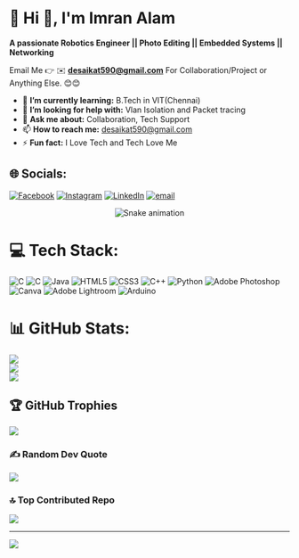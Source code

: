 # 💫 Hi 👋, I'm Imran Alam
**A passionate Robotics Engineer || Photo Editing || Embedded Systems || Networking**

Email Me 👉 ✉️ **desaikat590@gmail.com** For Collaboration/Project or Anything Else. 😊😊

- 🌱 **I’m currently learning:** B.Tech in VIT(Chennai)
- 🤔 **I’m looking for help with:** Vlan Isolation and Packet tracing
- 💬 **Ask me about:** Collaboration, Tech Support
- 📫 **How to reach me:** desaikat590@gmail.com
- ⚡ **Fun fact:** I Love Tech and Tech Love Me

## 🌐 Socials:
[![Facebook](https://img.shields.io/badge/Facebook-%231877F2.svg?logo=Facebook&logoColor=white)](https://facebook.com/saikat.de.428700) [![Instagram](https://img.shields.io/badge/Instagram-%23E4405F.svg?logo=Instagram&logoColor=white)](https://instagram.com/your_saikat_07) [![LinkedIn](https://img.shields.io/badge/LinkedIn-%230077B5.svg?logo=linkedin&logoColor=white)](https://linkedin.com/in/saikatkrde) [![email](https://img.shields.io/badge/Email-D14836?logo=gmail&logoColor=white)](mailto:desaikat590@gmail.com) 
<!-- Snake Game Repo View -->

<div align="center">
  <img src="https://profile-readme-generator.com/assets/snake.svg" alt="Snake animation" />
</div>

# 💻 Tech Stack:
![C](https://img.shields.io/badge/c-%2300599C.svg?style=plastic&logo=c&logoColor=white) ![C](https://img.shields.io/badge/c-%2300599C.svg?style=plastic&logo=c&logoColor=white) ![Java](https://img.shields.io/badge/java-%23ED8B00.svg?style=plastic&logo=openjdk&logoColor=white) ![HTML5](https://img.shields.io/badge/html5-%23E34F26.svg?style=plastic&logo=html5&logoColor=white) ![CSS3](https://img.shields.io/badge/css3-%231572B6.svg?style=plastic&logo=css3&logoColor=white) ![C++](https://img.shields.io/badge/c++-%2300599C.svg?style=plastic&logo=c%2B%2B&logoColor=white) ![Python](https://img.shields.io/badge/python-3670A0?style=plastic&logo=python&logoColor=ffdd54) ![Adobe Photoshop](https://img.shields.io/badge/adobe%20photoshop-%2331A8FF.svg?style=plastic&logo=adobe%20photoshop&logoColor=white) ![Canva](https://img.shields.io/badge/Canva-%2300C4CC.svg?style=plastic&logo=Canva&logoColor=white) ![Adobe Lightroom](https://img.shields.io/badge/Adobe%20Lightroom-31A8FF.svg?style=plastic&logo=Adobe%20Lightroom&logoColor=white) ![Arduino](https://img.shields.io/badge/-Arduino-00979D?style=plastic&logo=Arduino&logoColor=white)
# 📊 GitHub Stats:
![](https://github-readme-stats.vercel.app/api?username=saikat12april&theme=neon&hide_border=false&include_all_commits=true&count_private=false)<br/>
![](https://nirzak-streak-stats.vercel.app/?user=saikat12april&theme=neon&hide_border=false)<br/>
![](https://github-readme-stats.vercel.app/api/top-langs/?username=saikat12april&theme=neon&hide_border=false&include_all_commits=true&count_private=false&layout=compact)

## 🏆 GitHub Trophies
![](https://github-profile-trophy.vercel.app/?username=saikat12april&theme=radical&no-frame=false&no-bg=false&margin-w=4)

### ✍️ Random Dev Quote
![](https://quotes-github-readme.vercel.app/api?type=horizontal&theme=radical)

### 🔝 Top Contributed Repo
![](https://github-contributor-stats.vercel.app/api?username=saikat12april&limit=5&theme=dark&combine_all_yearly_contributions=true)

---
[![](https://visitcount.itsvg.in/api?id=saikat12april&icon=7&color=1)](https://visitcount.itsvg.in)

<!-- Proudly created with GPRM ( https://gprm.itsvg.in ) -->
